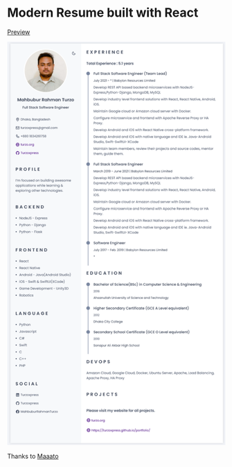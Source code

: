 # Modern Resume built with React

[Preview](https://turzoxpress.github.io/resume/)

![Mahbubur Rahman Turzo Resume](screenshots/s1.png)

Thanks to [Maaato](https://github.com/Maaato)
